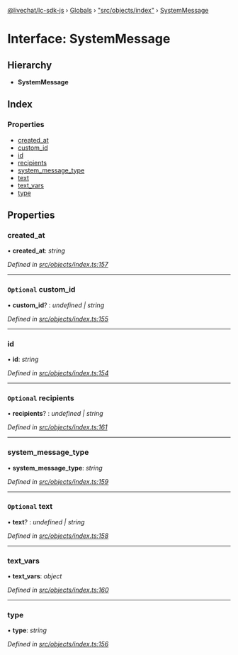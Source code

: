 [@livechat/lc-sdk-js](../README.md) › [Globals](../globals.md) › ["src/objects/index"](../modules/_src_objects_index_.md) › [SystemMessage](_src_objects_index_.systemmessage.md)

# Interface: SystemMessage

## Hierarchy

* **SystemMessage**

## Index

### Properties

* [created_at](_src_objects_index_.systemmessage.md#created_at)
* [custom_id](_src_objects_index_.systemmessage.md#optional-custom_id)
* [id](_src_objects_index_.systemmessage.md#id)
* [recipients](_src_objects_index_.systemmessage.md#optional-recipients)
* [system_message_type](_src_objects_index_.systemmessage.md#system_message_type)
* [text](_src_objects_index_.systemmessage.md#optional-text)
* [text_vars](_src_objects_index_.systemmessage.md#text_vars)
* [type](_src_objects_index_.systemmessage.md#type)

## Properties

###  created_at

• **created_at**: *string*

*Defined in [src/objects/index.ts:157](https://github.com/livechat/lc-sdk-js/blob/228cb10/src/objects/index.ts#L157)*

___

### `Optional` custom_id

• **custom_id**? : *undefined | string*

*Defined in [src/objects/index.ts:155](https://github.com/livechat/lc-sdk-js/blob/228cb10/src/objects/index.ts#L155)*

___

###  id

• **id**: *string*

*Defined in [src/objects/index.ts:154](https://github.com/livechat/lc-sdk-js/blob/228cb10/src/objects/index.ts#L154)*

___

### `Optional` recipients

• **recipients**? : *undefined | string*

*Defined in [src/objects/index.ts:161](https://github.com/livechat/lc-sdk-js/blob/228cb10/src/objects/index.ts#L161)*

___

###  system_message_type

• **system_message_type**: *string*

*Defined in [src/objects/index.ts:159](https://github.com/livechat/lc-sdk-js/blob/228cb10/src/objects/index.ts#L159)*

___

### `Optional` text

• **text**? : *undefined | string*

*Defined in [src/objects/index.ts:158](https://github.com/livechat/lc-sdk-js/blob/228cb10/src/objects/index.ts#L158)*

___

###  text_vars

• **text_vars**: *object*

*Defined in [src/objects/index.ts:160](https://github.com/livechat/lc-sdk-js/blob/228cb10/src/objects/index.ts#L160)*

___

###  type

• **type**: *string*

*Defined in [src/objects/index.ts:156](https://github.com/livechat/lc-sdk-js/blob/228cb10/src/objects/index.ts#L156)*
